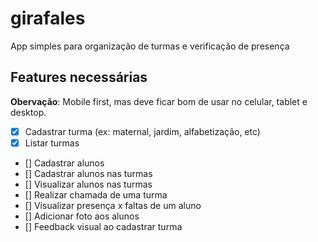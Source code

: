# girafales
App simples para organização de turmas e verificação de presença

## Features necessárias
**Obervação**: Mobile first, mas deve ficar bom de usar no celular, tablet e desktop.

- [x] Cadastrar turma (ex: maternal, jardim, alfabetização, etc)
- [x] Listar turmas
- [] Cadastrar alunos
- [] Cadastrar alunos nas turmas
- [] Visualizar alunos nas turmas
- [] Realizar chamada de uma turma
- [] Visualizar presença x faltas de um aluno
- [] Adicionar foto aos alunos
- [] Feedback visual ao cadastrar turma